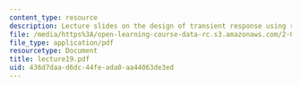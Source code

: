 ```yaml
---
content_type: resource
description: Lecture slides on the design of transient response using root locus.
file: /media/https%3A/open-learning-course-data-rc.s3.amazonaws.com/2-004-systems-modeling-and-control-ii-fall-2007/436d7daad6dc44feada0aa44063de3ed_lecture19.pdf
file_type: application/pdf
resourcetype: Document
title: lecture19.pdf
uid: 436d7daa-d6dc-44fe-ada0-aa44063de3ed
---
```

